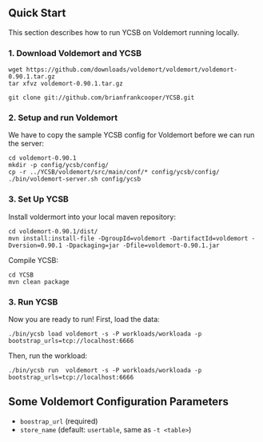 ## Quick Start

This section describes how to run YCSB on Voldemort running locally. 

### 1. Download Voldemort and YCSB

    wget https://github.com/downloads/voldemort/voldemort/voldemort-0.90.1.tar.gz
    tar xfvz voldemort-0.90.1.tar.gz

    git clone git://github.com/brianfrankcooper/YCSB.git

### 2. Setup and run Voldemort

We have to copy the sample YCSB config for Voldemort before we can run the server:

    cd voldemort-0.90.1
    mkdir -p config/ycsb/config/
    cp -r ../YCSB/voldemort/src/main/conf/* config/ycsb/config/
    ./bin/voldemort-server.sh config/ycsb

### 3. Set Up YCSB

Install voldermort into your local maven repository:

    cd voldemort-0.90.1/dist/
    mvn install:install-file -DgroupId=voldemort -DartifactId=voldemort -Dversion=0.90.1 -Dpackaging=jar -Dfile=voldemort-0.90.1.jar

Compile YCSB:

    cd YCSB
    mvn clean package

### 3. Run YCSB
    
Now you are ready to run! First, load the data:

    ./bin/ycsb load voldemort -s -P workloads/workloada -p bootstrap_urls=tcp://localhost:6666

Then, run the workload:

    ./bin/ycsb run  voldemort -s -P workloads/workloada -p bootstrap_urls=tcp://localhost:6666


## Some Voldemort Configuration Parameters

* `boostrap_url` (required)
* `store_name` (default: `usertable`, same as `-t <table>`)
